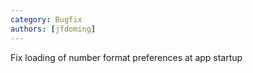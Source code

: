 ```yaml
---
category: Bugfix
authors: [jfdoming]
---
```


Fix loading of number format preferences at app startup
